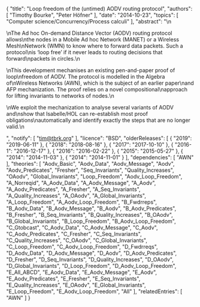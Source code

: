 {
    "title": "Loop freedom of the (untimed) AODV routing protocol",
    "authors": [
        "Timothy Bourke",
        "Peter Höfner"
    ],
    "date": "2014-10-23",
    "topics": [
        "Computer science/Concurrency/Process calculi"
    ],
    "abstract": "\n<p>\nThe Ad hoc On-demand Distance Vector (AODV) routing protocol allows\nthe nodes in a Mobile Ad hoc Network (MANET) or a Wireless Mesh\nNetwork (WMN) to know where to forward data packets. Such a protocol\nis ‘loop free’ if it never leads to routing decisions that forward\npackets in circles.\n<p>\nThis development mechanises an existing pen-and-paper proof of loop\nfreedom of AODV. The protocol is modelled in the Algebra of\nWireless Networks (AWN), which is the subject of an earlier paper\nand AFP mechanization. The proof relies on a novel compositional\napproach for lifting invariants to networks of nodes.\n</p><p>\nWe exploit the mechanization to analyse several variants of AODV and\nshow that Isabelle/HOL can re-establish most proof obligations\nautomatically and identify exactly the steps that are no longer valid.\n</p>",
    "notify": [
        "tim@tbrk.org"
    ],
    "licence": "BSD",
    "olderReleases": [
        {
            "2019": "2019-06-11"
        },
        {
            "2018": "2018-08-16"
        },
        {
            "2017": "2017-10-10"
        },
        {
            "2016-1": "2016-12-17"
        },
        {
            "2016": "2016-02-22"
        },
        {
            "2015": "2015-05-27"
        },
        {
            "2014": "2014-11-03"
        },
        {
            "2014": "2014-11-01"
        }
    ],
    "dependencies": [
        "AWN"
    ],
    "theories": [
        "Aodv_Basic",
        "Aodv_Data",
        "Aodv_Message",
        "Aodv",
        "Aodv_Predicates",
        "Fresher",
        "Seq_Invariants",
        "Quality_Increases",
        "OAodv",
        "Global_Invariants",
        "Loop_Freedom",
        "Aodv_Loop_Freedom",
        "A_Norreqid",
        "A_Aodv_Data",
        "A_Aodv_Message",
        "A_Aodv",
        "A_Aodv_Predicates",
        "A_Fresher",
        "A_Seq_Invariants",
        "A_Quality_Increases",
        "A_OAodv",
        "A_Global_Invariants",
        "A_Loop_Freedom",
        "A_Aodv_Loop_Freedom",
        "B_Fwdrreps",
        "B_Aodv_Data",
        "B_Aodv_Message",
        "B_Aodv",
        "B_Aodv_Predicates",
        "B_Fresher",
        "B_Seq_Invariants",
        "B_Quality_Increases",
        "B_OAodv",
        "B_Global_Invariants",
        "B_Loop_Freedom",
        "B_Aodv_Loop_Freedom",
        "C_Gtobcast",
        "C_Aodv_Data",
        "C_Aodv_Message",
        "C_Aodv",
        "C_Aodv_Predicates",
        "C_Fresher",
        "C_Seq_Invariants",
        "C_Quality_Increases",
        "C_OAodv",
        "C_Global_Invariants",
        "C_Loop_Freedom",
        "C_Aodv_Loop_Freedom",
        "D_Fwdrreqs",
        "D_Aodv_Data",
        "D_Aodv_Message",
        "D_Aodv",
        "D_Aodv_Predicates",
        "D_Fresher",
        "D_Seq_Invariants",
        "D_Quality_Increases",
        "D_OAodv",
        "D_Global_Invariants",
        "D_Loop_Freedom",
        "D_Aodv_Loop_Freedom",
        "E_All_ABCD",
        "E_Aodv_Data",
        "E_Aodv_Message",
        "E_Aodv",
        "E_Aodv_Predicates",
        "E_Fresher",
        "E_Seq_Invariants",
        "E_Quality_Increases",
        "E_OAodv",
        "E_Global_Invariants",
        "E_Loop_Freedom",
        "E_Aodv_Loop_Freedom",
        "All"
    ],
    "relatedEntries": [
        "AWN"
    ]
}